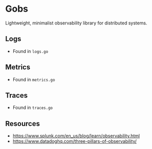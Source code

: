 # Gobs
Lightweight, minimalist observability library for distributed systems.

## Logs
- Found in `logs.go`

## Metrics
- Found in `metrics.go`

## Traces
- Found in `traces.go`

## Resources
- https://www.splunk.com/en_us/blog/learn/observability.html
- https://www.datadoghq.com/three-pillars-of-observability/
